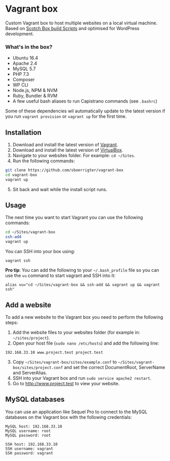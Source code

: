 # Vagrant box

Custom Vagrant box to host multiple websites on a local virtual machine. Based on [Scotch Box build Scripts](https://github.com/scotch-io/scotch-box-build-scripts) and optimised for WordPress development.

### What's in the box?

- Ubuntu 16.4
- Apache 2.4
- MySQL 5.7
- PHP 7.3
- Composer
- WP CLI
- Node.js, NPM & NVM
- Ruby, Bundler & RVM
- A few useful bash aliases to run Capistrano commands (see `.bashrc`)

Some of these dependencies wil automatically update to the latest version if you run `vagrant provision` or `vagrant up` for the first time.

## Installation

1. Download and install the latest version of [Vagrant](https://www.vagrantup.com/downloads.html).
2. Download and install the latest version of [VirtualBox](https://www.virtualbox.org/wiki/Downloads).
3. Navigate to your websites folder. For example: `cd ~/Sites`.
4. Run the following commands:

```bash
git clone https://github.com/sboerrigter/vagrant-box
cd vagrant-box
vagrant up
```
5. Sit back and wait while the install script runs.

## Usage

The next time you want to start Vagrant you can use the following commands:

```bash
cd ~/Sites/vagrant-box
ssh-add
vagrant up
```

You can SSH into your box using:

```
vagrant ssh
```

**Pro tip**: You can add the following to your `~/.bash_profile` file so you can use the `vu` command to start vagrant and SSH into it:

```
alias vu="cd ~/Sites/vagrant-box && ssh-add && vagrant up && vagrant ssh"
```

## Add a website

To add a new website to the Vagrant box you need to perform the following steps:

1. Add the website files to your websites folder (for example in: `~/sites/project`).
2. Open your host file (`sudo nano /etc/hosts`) and add the following line:

`192.168.33.10 www.project.test project.test`

3. Copy `~/Sites/vagrant-box/sites/example.conf` to `~/Sites/vagrant-box/sites/project.conf` and set the correct DocumentRoot, ServerName and ServerAlias.
4. SSH into your Vagrant box and run `sudo service apache2 restart`.
5. Go to http://www.project.test to view your website.

## MySQL databases

You can use an application like Sequel Pro to connect to the MySQL databases on the Vagrant box with the following credentials:

```
MySQL host: 192.168.33.10
MySQL username: root
MySQL password: root

SSH host: 192.168.33.10
SSH username: vagrant
SSH password: vagrant
```
